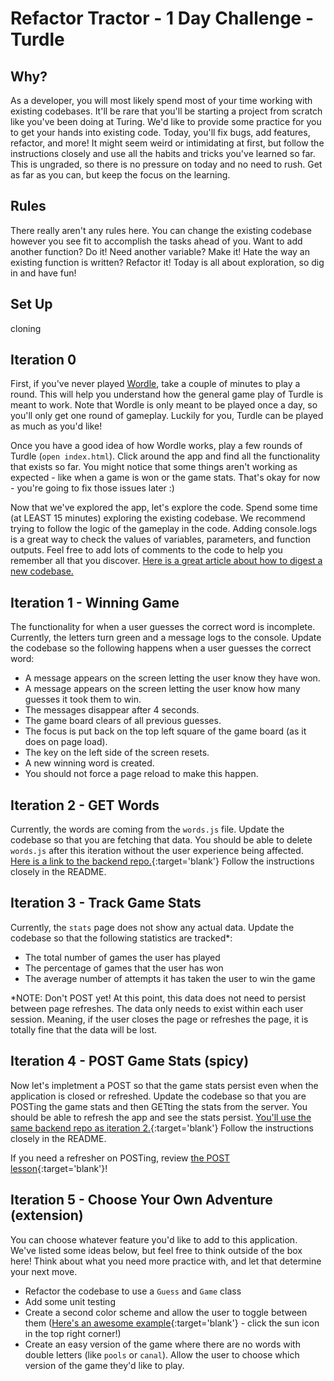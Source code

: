 # Refactor Tractor - 1 Day Challenge - Turdle

## Why?
As a developer, you will most likely spend most of your time working with existing codebases. It'll be rare that you'll be starting a project from scratch like you've been doing at Turing. We'd like to provide some practice for you to get your hands into existing code. Today, you'll fix bugs, add features, refactor, and more! It might seem weird or intimidating at first, but follow the instructions closely and use all the habits and tricks you've learned so far. This is ungraded, so there is no pressure on today and no need to rush. Get as far as you can, but keep the focus on the learning.

## Rules
There really aren't any rules here. You can change the existing codebase however you see fit to accomplish the tasks ahead of you. Want to add another function? Do it! Need another variable? Make it! Hate the way an existing function is written? Refactor it! Today is all about exploration, so dig in and have fun!

## Set Up
cloning

## Iteration 0
First, if you've never played [Wordle](https://www.nytimes.com/games/wordle/index.html), take a couple of minutes to play a round. This will help you understand how the general game play of Turdle is meant to work. Note that Wordle is only meant to be played once a day, so you'll only get one round of gameplay. Luckily for you, Turdle can be played as much as you'd like!   

Once you have a good idea of how Wordle works, play a few rounds of Turdle (`open index.html`). Click around the app and find all the functionality that exists so far. You might notice that some things aren't working as expected - like when a game is won or the game stats. That's okay for now - you're going to fix those issues later :)  

Now that we've explored the app, let's explore the code. Spend some time (at LEAST 15 minutes) exploring the existing codebase. We recommend trying to follow the logic of the gameplay in the code. Adding console.logs is a great way to check the values of variables, parameters, and function outputs. Feel free to add lots of comments to the code to help you remember all that you discover. [Here is a great article about how to digest a new codebase.](https://dev.to/ericweissman/diving-into-a-new-codebase-4b38)

## Iteration 1 - Winning Game
The functionality for when a user guesses the correct word is incomplete. Currently, the letters turn green and a message logs to the console. Update the codebase so the following happens when a user guesses the correct word:
- A message appears on the screen letting the user know they have won.
- A message appears on the screen letting the user know how many guesses it took them to win.
- The messages disappear after 4 seconds.
- The game board clears of all previous guesses.
- The focus is put back on the top left square of the game board (as it does on page load).
- The key on the left side of the screen resets.
- A new winning word is created.
- You should not force a page reload to make this happen.

## Iteration 2 - GET Words
Currently, the words are coming from the `words.js` file. Update the codebase so that you are fetching that data. You should be able to delete `words.js` after this iteration without the user experience being affected. [Here is a link to the backend repo.](https://github.com/turingschool-examples/turdle-api){:target='blank'} Follow the instructions closely in the README.

## Iteration 3 - Track Game Stats
Currently, the `stats` page does not show any actual data. Update the codebase so that the following statistics are tracked*:
- The total number of games the user has played
- The percentage of games that the user has won
- The average number of attempts it has taken the user to win the game  

*NOTE: Don't POST yet! At this point, this data does not need to persist between page refreshes. The data only needs to exist within each user session. Meaning, if the user closes the page or refreshes the page, it is totally fine that the data will be lost.

## Iteration 4 - POST Game Stats (spicy)
Now let's impletment a POST so that the game stats persist even when the application is closed or refreshed. Update the codebase so that you are POSTing the game stats and then GETting the stats from the server. You should be able to refresh the app and see the stats persist. [You'll use the same backend repo as iteration 2.](https://github.com/turingschool-examples/turdle-api){:target='blank'} Follow the instructions closely in the README.

If you need a refresher on POSTing, review [the POST lesson](https://frontend.turing.edu/lessons/module-2/network-requests-posts.html){:target='blank'}!

## Iteration 5 - Choose Your Own Adventure (extension)
You can choose whatever feature you'd like to add to this application. We've listed some ideas below, but feel free to think outside of the box here! Think about what you need more practice with, and let that determine your next move.
- Refactor the codebase to use a `Guess` and `Game` class
- Add some unit testing
- Create a second color scheme and allow the user to toggle between them ([Here's an awesome example](https://www.joshwcomeau.com/){:target='blank'} - click the sun icon in the top right corner!)
- Create an easy version of the game where there are no words with double letters (like `pools` or `canal`). Allow the user to choose which version of the game they'd like to play.
